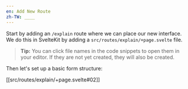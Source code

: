 ```yaml
---
en: Add New Route
zh-TW: ____
---
```


Start by adding an `/explain` route where we can place our new interface. We do this in SvelteKit by adding a `src/routes/explain/+page.svelte` file.

> **Tip:** You can click file names in the code snippets to open them in your editor. If they are not yet created, they will also be created.

Then let's set up a basic form structure:

[[src/routes/explain/+page.svelte#02]]
